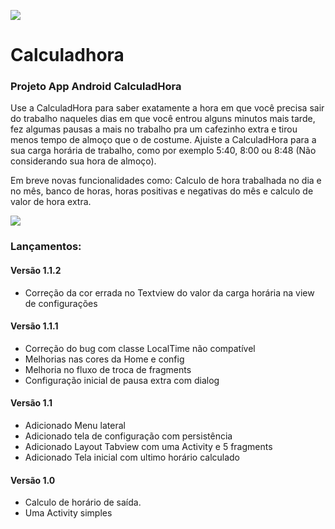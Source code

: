 ![](https://img.shields.io/badge/Vers%C3%A3o-1.1.2-brightgreen.svg)
# Calculadhora
### Projeto App Android CalculadHora
Use  a CalculadHora para saber exatamente a hora em que você precisa sair do trabalho naqueles dias em que você entrou alguns minutos mais tarde, fez algumas pausas a mais no trabalho pra um cafezinho extra e tirou menos tempo de almoço que o de costume.
Ajuiste a CalculadHora para a sua carga horária de trabalho, como por exemplo 5:40, 8:00 ou 8:48 (Não considerando sua hora de almoço).

Em breve novas funcionalidades como: Calculo de hora trabalhada no dia e no mês, banco de horas, horas positivas e negativas do mês e calculo de valor de hora extra.

![](https://github.com/tiefz/calculadhora/blob/master/samples/calculadhora-logo128.png)

### Lançamentos:

#### Versão 1.1.2
- Correção da cor errada no Textview do valor da carga horária na view de configurações

#### Versão 1.1.1
- Correção do bug com classe LocalTime não compatível
- Melhorias nas cores da Home e config
- Melhoria no fluxo de troca de fragments
- Configuração inicial de pausa extra com dialog

#### Versão 1.1
- Adicionado Menu lateral
- Adicionado tela de configuração com persistência
- Adicionado Layout Tabview com uma Activity e 5 fragments
- Adicionado Tela inicial com ultimo horário calculado

#### Versão 1.0
- Calculo de horário de saída. 
- Uma Activity simples

